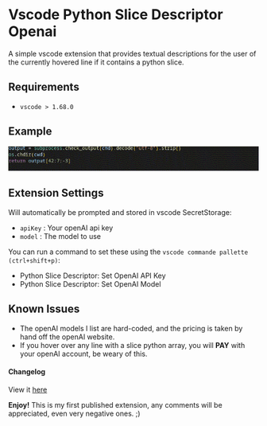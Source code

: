 # Vscode Python Slice Descriptor Openai

A simple vscode extension that provides textual descriptions for the user of the currently hovered line if it contains a python slice.

## Requirements

- `vscode > 1.68.0`


## Example

![Example](./images/example.gif)

## Extension Settings

Will automatically be prompted and stored in vscode SecretStorage:
- `apiKey` : Your openAI api key
- `model` : The model to use

You can run a command to set these using the `vscode commande pallette (ctrl+shift+p)`:
- Python Slice Descriptor: Set OpenAI API Key
- Python Slice Descriptor: Set OpenAI Model
## Known Issues

- The openAI models I list are hard-coded, and the pricing is taken by hand off the openAI website.
- If you hover over any line with a slice python array, you will **PAY** with your openAI account, be weary of this.


#### Changelog

View it [here](./CHANGELOG.md)

**Enjoy!**
This is my first published extension, any comments will be appreciated, even very negative ones. ;)